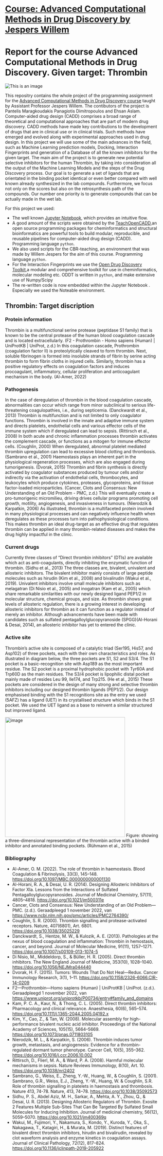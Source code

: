 # [Course: Advanced Computational Methods in Drug Discovery by Jespers Willem](https://studiegids.universiteitleiden.nl/en/courses/115512/advanced-computational-methods-in-drug-discovery-ai-and-physics-based-simulations) 
# Report for the course Advanced Computational Methods in Drug Discovery. Given target: Thrombin 


![This is an image](https://www.jbc.org/cms/attachment/d1e34430-71a7-4cf6-93b6-d12d26e20697/gr1.jpg)

This repositry contains the whole project of the programming assignment for the [Advanced Computational Methods in Drug Discovery course](https://studiegids.universiteitleiden.nl/en/courses/115512/advanced-computational-methods-in-drug-discovery-ai-and-physics-based-simulations) taught by Assistant Professor Jespers Willem. The contibutors of the project is Pantelis Maragkoudakis Panagiotis Dimitropoulos and Ehsan Aslam.
Computer-aided drug design (CADD) comprises a broad range of theoretical and computational approaches that are part of modern drug discovery. CADD methods have made key contributions to the development of drugs that are in clinical use or in clinical trials. Such methods have emerged and evolved along with experimental approaches used in drug design. In this project  we will use some of the main advances in the field, such as Machine Learning prediction models, Docking, Interaction Fingerprints and generation of a Database of all the known inhibitors for the given target. The main aim of the project is to generate new potential selective inhibitors for the human Thrombin, by taking into consideration all the output of the Machine Learning Models and the steps of the Drug Discovery process. Our goal is to generate a set of ligands that are orientated in the binding pocket identical or even better compared with well known already synthesized in the lab compounds. Furthermore, we focus not only on the scores but also on the retrosynthesis path of the compounds. Our number one priority is to generate compounds that can be actually made in the wet lab.

For this project we used:
- The well known [Jupyter Notebook](http://jupyter-notebook-beginner-guide.readthedocs.io/en/latest/what_is_jupyter.html), which provides an intuitive flow.
- A good amount of the scripts were obtained by the [TeachOpenCADD](https://github.com/volkamerlab/teachopencadd),an open source programming packages for cheminformatics and structural bioinformatics are powerful tools to build modular, reproducible, and reusable pipelines for computer-aided drug design (CADD). Programming language `python`.
- We also used scripts for the CBR-teaching, an environment that was made by Willem Jespers for the aim of this course. Programming language `python`.
- For the Interaction Fingerprints we use the [Open Drug Discovery Toolkit](https://github.com/oddt/oddt),a  modular and comprehensive toolkit for use in cheminformatics, molecular modeling etc. ODDT is written in `python`, and make extensive use of Numpy/Scipy
- The re-written code is now embedded within the Jupyter Notebook . Especially we used the Noteable environment.


## Thrombin: Target discription 

### Protein information
Thrombin is a multifunctional serine protease (peptidase S1 family) that is known to be the central protease of the human blood coagulation cascade and is located extracellularly. (F2 - Prothrombin - Homo sapiens (Human) | UniProtKB | UniProt, z.d.) In this coagulation cascade, Prothrombin (coagulation factor II) is proteolytically cleaved to form thrombin. Next, soluble fibrinogen is formed into insoluble strands of fibrin by serine acting thrombin to form fibrin cloths in injured cells. Similarly, thrombin has a positive regulatory effects on coagulation factors and induces procoagulant, inflammatory, cellular proliferation and anticoagulant mechanism in the body. (Al-Amer, 2022) 

### Pathogenesis 
In the case of deregulation of thrombin in the blood coagulation cascade, abnormalities can occur which range from minor subclinical to serious life-threatening coagulopathies, i.e., during septicemia. (Danckwardt et al., 2013) Thrombin is multifunction and is not limited to only coagulator functions. Thrombin is involved in the innate and adaptive immune system and directs platelets, endothelial cells and various effector cells of the immune system which if deregulated can lead to sepsis. (Rittirsch et al., 2008) In both acute and chronic inflammation processes thrombin activates the complement cascade, or functions as a mitogen for immune effector cells. (Coughlin, 2000) When deregulated, abnormal platelet mediated thrombin upregulation can lead to excessive blood clotting and thrombosis.(Sambrano et al., 2001) 
Haemostasis plays an inherent part in the physiological regeneration processes, which are also engaged during tumorigenesis. (Dvorak, 2015) Thrombin and fibrin synthesis is directly activated by coagulator substances produced by tumour cells and/or indirectly via the activation of endothelial cells, thrombocytes, and leukocytes which produce cytokines, proteases, glycoproteins, and tissue factor-loaded microparticles. (Cancer, Clots and Consensus: New Understanding of an Old Problem - PMC, z.d.) This will eventually create a pro-tumorigenic micromilieu, driving drives cellular programs promoting cell growth, motility, angiogenesis, and invasiveness in tumours. (Nierodzik & Karpatkin, 2006)
As illustrated, thrombin is a multifaceted protein involved in many physiological processes and can negatively influence health when deregulates as these processes turn into pathophysiological conditions. This makes thrombin an ideal drug-target as an effective drug that regulates thrombin can be applied in many thrombin-related diseases and makes the drug highly impactful in the clinic. 

### Current drugs
Currently three classes of “Direct thrombin inhibitors” (DTIs) are available which act as anti-coagulants, directly inhibiting the enzymatic function of thrombin. (Sidhu et al., 2013) The three classes are, bivalent, univalent and allosteric inhibitors. The bivalent inhibitor mainly consists of large peptide molecules such as hirudin (Kim et al., 2008) and bivalirudin (Wakui et al., 2019). Univalent inhibitors involve small molecule inhibitors such as melagatran (Di Nisio et al., 2005) and inogatran (Kam et al., 2005) which share remarkable similarities with our newly designed ligand PEP1/2 in molecular structure, chemical groups, and size. 
As thrombin shows great levels of allosteric regulation, there is a growing interest in developing allosteric inhibitors for thrombin as it can function as a regulator instead of merely an inhibitor. Although advancements have been made with candidates such as sulfated pentagalloylglucopyranoside (SPGG)(Al-Horani & Desai, 2014), an allosteric inhibitor has yet to entered the clinic. 

### Active site
Thrombin’s active site is composed of a catalytic triad (Ser195, His57, and Asp102) of three pockets, each with their own characteristics and roles. As illustrated in diagram below, the three pockets are S1, S2 and S3/4. The S1 pocket is a basic-recognition site with Asp189 as the most important residue. The S2 pocket is a proximal hydrophobic pocket with Tyr60A and Trp60D as the main residues. The S3/4 pocket is lipophilic distal pocket mainly made of resides Leu 99, Ile174, and Trp215. (He et al., 2015)
These pockets are considered in the design of many strong and selective thrombin inhibitors including our designed thrombin ligands (PEP1/2). Our design emphasised binding with the S1 recognitions site as the entry we used (5AFZ) has a ligand (UET) in its crystallised structure which binds in the S1 pocket. We used the UET ligand as a base to reinvent a similar structured but improved ligand. 

<img width="394" alt="image" src="https://user-images.githubusercontent.com/117588718/200306380-7b14d10a-d0aa-4e4f-b599-16398e79c73c.png"> 
Figure: showing a three-dimensional representation of the thrombin active with a binded inhibitor and annotated binding pockets. (Rühmann et al., 2015)

### Bibliography 
- Al-Amer, O. M. (2022). The role of thrombin in haemostasis. Blood Coagulation & Fibrinolysis, 33(3), 145–148. https://doi.org/10.1097/MBC.0000000000001130
- Al-Horani, R. A., & Desai, U. R. (2014). Designing Allosteric Inhibitors of Factor XIa. Lessons from the Interactions of Sulfated Pentagalloylglucopyranosides. Journal of Medicinal Chemistry, 57(11), 4805–4818. https://doi.org/10.1021/jm500311e
- Cancer, Clots and Consensus: New Understanding of an Old Problem—PMC. (z.d.). Geraadpleegd 1 november 2022, van https://www.ncbi.nlm.nih.gov/pmc/articles/PMC2764390/
- Coughlin, S. R. (2000). Thrombin signalling and protease-activated receptors. Nature, 407(6801), Art. 6801. https://doi.org/10.1038/35025229
- Danckwardt, S., Hentze, M. W., & Kulozik, A. E. (2013). Pathologies at the nexus of blood coagulation and inflammation: Thrombin in hemostasis, cancer, and beyond. Journal of Molecular Medicine, 91(11), 1257–1271. https://doi.org/10.1007/s00109-013-1074-5
- Di Nisio, M., Middeldorp, S., & Büller, H. R. (2005). Direct thrombin inhibitors. The New England Journal of Medicine, 353(10), 1028–1040. https://doi.org/10.1056/NEJMra044440
- Dvorak, H. F. (2015). Tumors: Wounds That Do Not Heal—Redux. Cancer Immunology Research, 3(1), 1–11. https://doi.org/10.1158/2326-6066.CIR-14-0209
- F2—Prothrombin—Homo sapiens (Human) | UniProtKB | UniProt. (z.d.). Geraadpleegd 1 november 2022, van https://www.uniprot.org/uniprotkb/P00734/entry#family_and_domains
- Kam, P. C. A., Kaur, N., & Thong, C. L. (2005). Direct thrombin inhibitors: Pharmacology and clinical relevance. Anaesthesia, 60(6), 565–574. https://doi.org/10.1111/j.1365-2044.2005.04192.x
- Kim, Y., Cao, Z., & Tan, W. (2008). Molecular assembly for high-performance bivalent nucleic acid inhibitor. Proceedings of the National Academy of Sciences, 105(15), 5664–5669. https://doi.org/10.1073/pnas.0711803105
- Nierodzik, M. L., & Karpatkin, S. (2006). Thrombin induces tumor growth, metastasis, and angiogenesis: Evidence for a thrombin-regulated dormant tumor phenotype. Cancer Cell, 10(5), 355–362. https://doi.org/10.1016/j.ccr.2006.10.002
- Rittirsch, D., Flierl, M. A., & Ward, P. A. (2008). Harmful molecular mechanisms in sepsis. Nature Reviews Immunology, 8(10), Art. 10. https://doi.org/10.1038/nri2402
- Sambrano, G., Weiss, E., Zheng, Y.-W., Huang, W., & Coughlin, S. (2001). Sambrano, G.R., Weiss, E.J., Zheng, Y.-W., Huang, W. & Coughlin, S.R. Role of thrombin signalling in platelets in haemostasis and thrombosis. Nature 413, 74-78. Nature, 413, 74–78. https://doi.org/10.1038/35092573
- Sidhu, P. S., Abdel Aziz, M. H., Sarkar, A., Mehta, A. Y., Zhou, Q., & Desai, U. R. (2013). Designing Allosteric Regulators of Thrombin. Exosite 2 Features Multiple Sub-Sites That Can Be Targeted By Sulfated Small Molecules for Inducing Inhibition. Journal of medicinal chemistry, 56(12), 5059–5070. https://doi.org/10.1021/jm400369q
- Wakui, M., Fujimori, Y., Nakamura, S., Kondo, Y., Kuroda, Y., Oka, S., Nakagawa, T., Katagiri, H., & Murata, M. (2019). Distinct features of bivalent direct thrombin inhibitors, hirudin and bivalirudin, revealed by clot waveform analysis and enzyme kinetics in coagulation assays. Journal of Clinical Pathology, 72(12), 817–824. https://doi.org/10.1136/jclinpath-2019-205922
